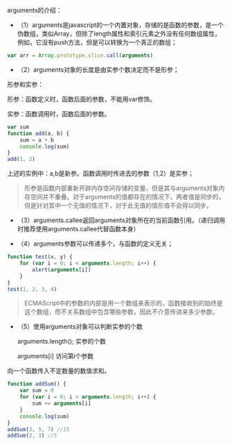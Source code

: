 arguments的介绍：

-   （1）arguments是javascript的一个内置对象，存储的是函数的参数，是一个伪数组，类似Array，但除了length属性和索引元素之外没有任何数组属性，例如，它没有push方法，但是可以转换为一个真正的数组；

```js
var arr = Array.prototype.slice.call(arguments)
```

-   （2）arguments对象的长度是由实参个数决定而不是形参；

形参和实参：

形参：函数定义时，函数后面的参数，不能用var修饰。

实参：函数调用时，函数后面的参数。

```js
var sum
function add(a, b) {
    sum = a + b
    console.log(sum)
}
add(1, 2)
```

上述的实例中：a,b是新参。函数调用时传进去的参数（1,2）是实参；

> 形参是函数内部重新开辟内存空间存储的变量，但是其与arguments对象内存空间并不重叠。对于arguments的值都存在的情况下，两者值是同步的，但是针对其中一个无值的情况下，对于此无值的情形值不会得以同步。

-   （3）arguments.callee返回arguments对象所在的当前函数引用。（递归调用时推荐使用arguments.callee代替函数本身）

-   （4）arguments参数可以传递多个，与函数的定义无关；

```js
function test(x, y) {
    for (var i = 0; i < arguments.length; i++) {
        alert(arguments[i])
    }
}
test(1, 2, 3, 4)
```

> ECMAScript中的参数的内部是用一个数组来表示的，函数接收到的始终是这个数组，而不关系数组中包含哪些参数，因此不介意传进来多少参数。

-   （5）使用arguments对象可以判断实参的个数

    arguments.length(); 实参的个数

    arguments[i] 访问第i个参数

向一个函数传入不定数量的数值求和。

```js
function addSum() {
    var sum = 0
    for (var i = 0; i < arguments.length; i++) {
        sum += arguments[i]
    }
    console.log(sum)
}
addSum(3, 5, 7) //15
addSum(2, 3) //5
```
